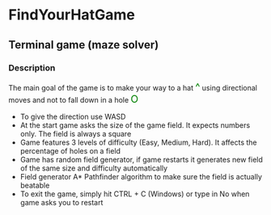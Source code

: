 # FindYourHatGame
## Terminal game (maze solver)

### Description

<p>
The main goal of the game is to make your way to a hat <span style="color: green; font-size: 20px">^</span> using directional moves and not to fall down in a hole <span style="color: green; font-size: 20px">O</span>

</p>

* To give the direction use WASD 
* At the start game asks the size of the game field. It expects numbers only. The field is always a square
* Game features 3 levels of difficulty (Easy, Medium, Hard). It affects the percentage of holes on a field
* Game has random field generator, if game restarts it generates new field of the same size and difficulty automatically
* Field generator A* Pathfinder algorithm to make sure the field is actually beatable
* To exit the game, simply hit CTRL + C (Windows) or type in No when game asks you to restart